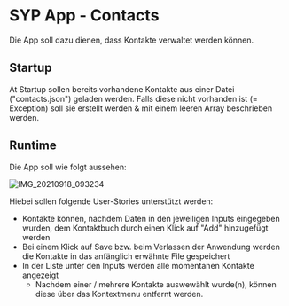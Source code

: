 # SYP App - Contacts

Die App soll dazu dienen, dass Kontakte verwaltet werden können.

## Startup

At Startup sollen bereits vorhandene Kontakte aus einer Datei ("contacts.json") geladen werden. Falls diese nicht vorhanden ist (= Exception) soll sie erstellt werden & mit einem leeren Array beschrieben werden.

## Runtime

Die App soll wie folgt aussehen:

![IMG_20210918_093234](/home/martin/Downloads/IMG_20210918_093234.jpg)



Hiebei sollen folgende User-Stories unterstützt werden:

* Kontakte können, nachdem Daten in den jeweiligen Inputs eingegeben wurden, dem Kontaktbuch durch einen Klick auf "Add" hinzugefügt werden
* Bei einem Klick auf Save bzw. beim Verlassen der Anwendung werden die Kontakte in das anfänglich erwähnte File gespeichert
* In der Liste unter den Inputs werden alle momentanen Kontakte angezeigt
  * Nachdem einer / mehrere Kontakte auswewählt wurde(n), können diese über das Kontextmenu entfernt werden.